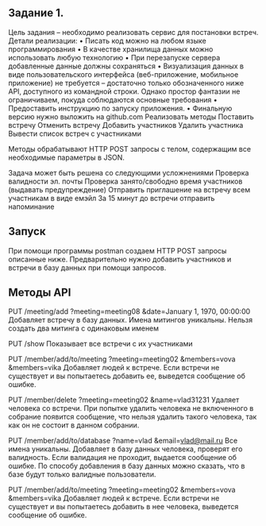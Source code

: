 ## Задание 1.
Цель задания – необходимо реализовать сервис для постановки встреч.
Детали реализации:
•	Писать код можно на любом языке программирования
•	В качестве хранилища данных можно использовать любую технологию
•	При перезапуске сервера добавленные данные должны сохраняться
•	Визуализация данных в виде пользовательского интерфейса (веб-приложение, мобильное приложение) не требуется – достаточно только обозначенного ниже API, доступного из командной строки. Однако простор фантазии не ограничиваем, покуда соблюдаются основные требования
•	Предоставить инструкцию по запуску приложения. 
•	Финальную версию нужно выложить на github.com
Реализовать методы
Поставить встречу
Отменить встречу
Добавить участников
Удалить участника
Вывести список встреч с участниками

Методы обрабатывают HTTP POST запросы c телом, содержащим все необходимые параметры в JSON.

Задача может быть решена со следующими усложнениями
Проверка валидности эл. почты
Проверка занято/свободно время участников (выдавать предупреждение)
Отправить приглашение на встречу всем участникам в виде емэйл
За 15 минут до встречи отправить напоминание


## Запуск
При помощи программы postman  создаем HTTP POST запросы описанные ниже.
Предварительно нужно добавить участников и встречи в базу данных при помощи запросов.

## Методы API

PUT /meeting/add
    ?meeting=meeting08
    &date=January 1, 1970, 00:00:00
Добавляет встречу в базу данных. Имена митингов уникальны.
Нельзя создать два митинга с одинаковым именем


PUT /show
Показывает все встречи с их участниками 


PUT /member/add/to/meeting
    ?meeting=meeting02
    &members=vova
    &members=vika
Добавляет людей к встрече. 
Если встречи не существует и вы попытаетесь добавить ее, выведется сообщение об ошибке.


PUT /member/delete
    ?meeting=meeting02
    &name=vlad31231
Удаляет человека со встречи. 
При попытке удалить человека не включенного в собрание появится сообщение, 
что нельзя удалить такого человека, так как он не состоит в данном собрании.


PUT /member/add/to/database
    ?name=vlad
    &email=vlad@mail.ru
Все имена уникальны.
Добавляет в базу данных человека, проверят его валидность. 
Если валидация не проходит, выдается сообщение об ошибке. 
По способу добавления в базу данных  можно сказать, что в базе будут только валидные пользователи.


PUT /member/add/to/meeting
    ?meeting=meeting02
    &members=vova
    &members=vika
Добавляет людей к встрече. 
Если встречи не существует и вы попытаетесь добавить в нее человека, выведется сообщение об ошибке.

